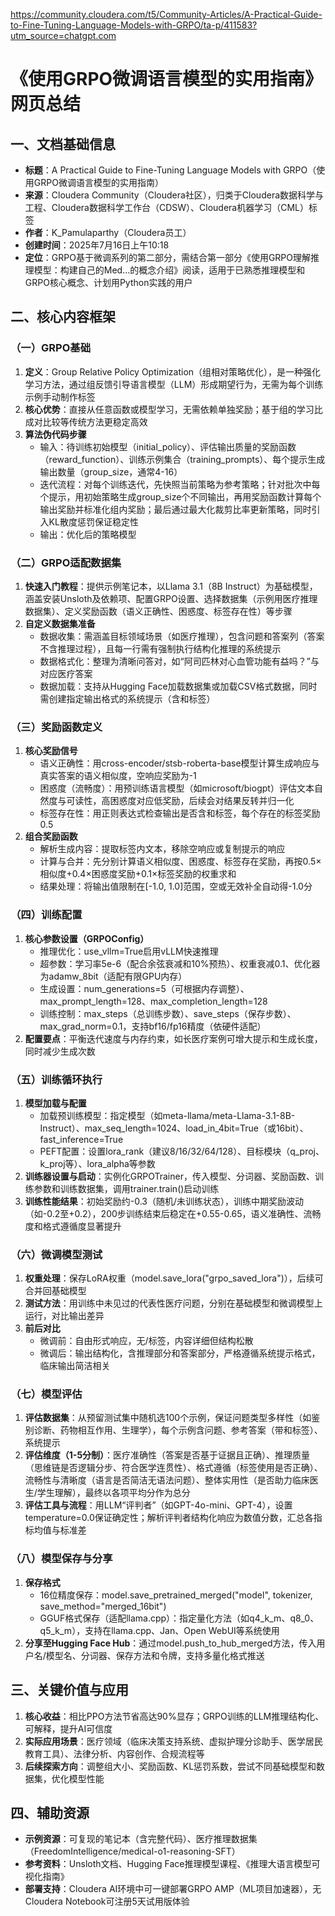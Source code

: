 https://community.cloudera.com/t5/Community-Articles/A-Practical-Guide-to-Fine-Tuning-Language-Models-with-GRPO/ta-p/411583?utm_source=chatgpt.com


# 《使用GRPO微调语言模型的实用指南》网页总结
## 一、文档基础信息
- **标题**：A Practical Guide to Fine-Tuning Language Models with GRPO（使用GRPO微调语言模型的实用指南）
- **来源**：Cloudera Community（Cloudera社区），归类于Cloudera数据科学与工程、Cloudera数据科学工作台（CDSW）、Cloudera机器学习（CML）标签
- **作者**：K_Pamulaparthy（Cloudera员工）
- **创建时间**：2025年7月16日上午10:18
- **定位**：GRPO基于微调系列的第二部分，需结合第一部分《使用GRPO理解推理模型：构建自己的Med...的概念介绍》阅读，适用于已熟悉推理模型和GRPO核心概念、计划用Python实践的用户

## 二、核心内容框架
### （一）GRPO基础
1. **定义**：Group Relative Policy Optimization（组相对策略优化），是一种强化学习方法，通过组反馈引导语言模型（LLM）形成期望行为，无需为每个训练示例手动制作标签
2. **核心优势**：直接从任意函数或模型学习，无需依赖单独奖励；基于组的学习比成对比较等传统方法更稳定高效
3. **算法伪代码步骤**
    - 输入：待训练初始模型（initial_policy）、评估输出质量的奖励函数（reward_function）、训练示例集合（training_prompts）、每个提示生成输出数量（group_size，通常4-16）
    - 迭代流程：对每个训练迭代，先快照当前策略为参考策略；针对批次中每个提示，用初始策略生成group_size个不同输出，再用奖励函数计算每个输出奖励并标准化组内奖励；最后通过最大化裁剪比率更新策略，同时引入KL散度惩罚保证稳定性
    - 输出：优化后的策略模型

### （二）GRPO适配数据集
1. **快速入门教程**：提供示例笔记本，以Llama 3.1（8B Instruct）为基础模型，涵盖安装Unsloth及依赖项、配置GRPO设置、选择数据集（示例用医疗推理数据集）、定义奖励函数（语义正确性、困惑度、标签存在性）等步骤
2. **自定义数据集准备**
    - 数据收集：需涵盖目标领域场景（如医疗推理），包含问题和答案列（答案不含推理过程），且每一行需有强制执行结构化推理的系统提示
    - 数据格式化：整理为清晰问答对，如“阿司匹林对心血管功能有益吗？”与对应医疗答案
    - 数据加载：支持从Hugging Face加载数据集或加载CSV格式数据，同时需创建指定输出格式的系统提示（含<reasoning>和<RichMediaReference>标签）

### （三）奖励函数定义
1. **核心奖励信号**
    - 语义正确性：用cross-encoder/stsb-roberta-base模型计算生成响应与真实答案的语义相似度，空响应奖励为-1
    - 困惑度（流畅度）：用预训练语言模型（如microsoft/biogpt）评估文本自然度与可读性，高困惑度对应低奖励，后续会对结果反转并归一化
    - 标签存在性：用正则表达式检查输出是否含<reasoning>和<RichMediaReference>标签，每个存在的标签奖励0.5
2. **组合奖励函数**
    - 解析生成内容：提取标签内文本，移除空响应或复制提示的响应
    - 计算与合并：先分别计算语义相似度、困惑度、标签存在奖励，再按0.5×相似度+0.4×困惑度奖励+0.1×标签奖励的权重求和
    - 结果处理：将输出值限制在[-1.0, 1.0]范围，空或无效补全自动得-1.0分

### （四）训练配置
1. **核心参数设置（GRPOConfig）**
    - 推理优化：use_vllm=True启用vLLM快速推理
    - 超参数：学习率5e-6（配合余弦衰减和10%预热）、权重衰减0.1、优化器为adamw_8bit（适配有限GPU内存）
    - 生成设置：num_generations=5（可根据内存调整）、max_prompt_length=128、max_completion_length=128
    - 训练控制：max_steps（总训练步数）、save_steps（保存步数）、max_grad_norm=0.1，支持bf16/fp16精度（依硬件适配）
2. **配置要点**：平衡迭代速度与内存约束，如长医疗案例可增大提示和生成长度，同时减少生成次数

### （五）训练循环执行
1. **模型加载与配置**
    - 加载预训练模型：指定模型（如meta-llama/meta-Llama-3.1-8B-Instruct）、max_seq_length=1024、load_in_4bit=True（或16bit）、fast_inference=True
    - PEFT配置：设置lora_rank（建议8/16/32/64/128）、目标模块（q_proj、k_proj等）、lora_alpha等参数
2. **训练器设置与启动**：实例化GRPOTrainer，传入模型、分词器、奖励函数、训练参数和训练数据集，调用trainer.train()启动训练
3. **训练性能结果**：初始奖励约-0.3（随机/未训练状态），训练中期奖励波动（如-0.2至+0.2），200步训练结束后稳定在+0.55-0.65，语义准确性、流畅度和格式遵循度显著提升

### （六）微调模型测试
1. **权重处理**：保存LoRA权重（model.save_lora("grpo_saved_lora")），后续可合并回基础模型
2. **测试方法**：用训练中未见过的代表性医疗问题，分别在基础模型和微调模型上运行，对比输出差异
3. **前后对比**
    - 微调前：自由形式响应，无<reasoning>/标签，内容详细但结构松散
    - 微调后：输出结构化，含<reasoning>推理部分和答案部分，严格遵循系统提示格式，临床输出简洁相关

### （七）模型评估
1. **评估数据集**：从预留测试集中随机选100个示例，保证问题类型多样性（如鉴别诊断、药物相互作用、生理学），每个示例含问题、参考答案（带<reasoning>和<RichMediaReference>标签）、系统提示
2. **评估维度（1-5分制）**：医疗准确性（答案是否基于证据且正确）、推理质量（思维链是否逻辑分步、符合医学连贯性）、格式遵循（标签使用是否正确）、流畅性与清晰度（语言是否简洁无语法问题）、整体实用性（是否助力临床医生/学生理解），最终以各项平均分作为总分
3. **评估工具与流程**：用LLM“评判者”（如GPT-4o-mini、GPT-4），设置temperature=0.0保证确定性；解析评判者结构化响应为数值分数，汇总各指标均值与标准差

### （八）模型保存与分享
1. **保存格式**
    - 16位精度保存：model.save_pretrained_merged("model", tokenizer, save_method="merged_16bit")
    - GGUF格式保存（适配llama.cpp）：指定量化方法（如q4_k_m、q8_0、q5_k_m），支持在llama.cpp、Jan、Open WebUI等系统使用
2. **分享至Hugging Face Hub**：通过model.push_to_hub_merged方法，传入用户名/模型名、分词器、保存方法和令牌，支持多量化格式推送

## 三、关键价值与应用
1. **核心收益**：相比PPO方法节省高达90%显存；GRPO训练的LLM推理结构化、可解释，提升AI可信度
2. **实际应用场景**：医疗领域（临床决策支持系统、虚拟护理分诊助手、医学居民教育工具）、法律分析、内容创作、合规流程等
3. **后续探索方向**：调整组大小、奖励函数、KL惩罚系数，尝试不同基础模型和数据集，优化模型性能

## 四、辅助资源
- **示例资源**：可复现的笔记本（含完整代码）、医疗推理数据集（FreedomIntelligence/medical-o1-reasoning-SFT）
- **参考资料**：Unsloth文档、Hugging Face推理模型课程、《推理大语言模型可视化指南》
- **部署支持**：Cloudera AI环境中可一键部署GRPO AMP（ML项目加速器），无Cloudera Notebook可注册5天试用版体验
